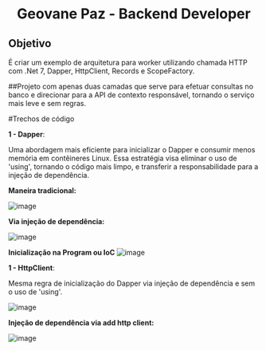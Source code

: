 <h1 align="center">Geovane Paz - Backend Developer</h1>


## Objetivo
É criar um exemplo de arquitetura para worker utilizando chamada HTTP com .Net 7, Dapper, HttpClient, Records e ScopeFactory. 

##Projeto com apenas duas camadas que serve para efetuar consultas no banco e direcionar para a API de contexto responsável, tornando o serviço mais leve e sem regras.

#Trechos de código

**1 - Dapper**:

Uma abordagem mais eficiente para inicializar o Dapper e consumir menos memória em contêineres Linux. Essa estratégia visa eliminar o uso de 'using', tornando o código mais limpo, e transferir a responsabilidade para a injeção de dependência.

**Maneira tradicional:**

![image](https://github.com/geovanepaz/integracao.http.worker/assets/16936418/5f98c429-6ff2-4395-befc-99ed207af84f)

**Via injeção de dependência:**

![image](https://github.com/geovanepaz/integracao.http.worker/assets/16936418/f7df745d-2b02-4420-93ac-dab256ccbd7e)

**Inicialização na Program ou IoC**
![image](https://github.com/geovanepaz/integracao.http.worker/assets/16936418/d227ad92-606e-4ac8-b5c9-32e4cf36d00b)


**1 - HttpClient**:

Mesma regra de inicialização do Dapper via injeção de dependência e sem o uso de 'using'.

![image](https://github.com/geovanepaz/integracao.http.worker/assets/16936418/8804f006-e1f4-45f6-b2d5-2987a2b7cbc7)

**Injeção de dependência via add http client:**

![image](https://github.com/geovanepaz/integracao.http.worker/assets/16936418/26fbfcb5-4c3c-4b1b-937c-2f474aa19816)


